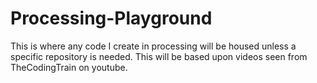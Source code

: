 # Processing-Playground
This is where any code I create in processing will be housed unless a specific repository is needed. This will be based upon videos seen from TheCodingTrain on youtube.

